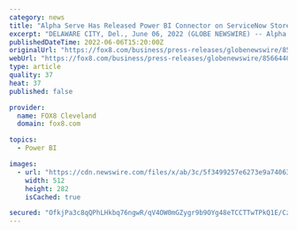 ```yaml
---
category: news
title: "Alpha Serve Has Released Power BI Connector on ServiceNow Store"
excerpt: "DELAWARE CITY, Del., June 06, 2022 (GLOBE NEWSWIRE) -- Alpha Serve has created the Power BI Connector to help organizations add their ServiceNow information as a data source to Power BI and be ..."
publishedDateTime: 2022-06-06T15:20:00Z
originalUrl: "https://fox8.com/business/press-releases/globenewswire/8566440/alpha-serve-has-released-power-bi-connector-on-servicenow-store/"
webUrl: "https://fox8.com/business/press-releases/globenewswire/8566440/alpha-serve-has-released-power-bi-connector-on-servicenow-store/"
type: article
quality: 37
heat: 37
published: false

provider:
  name: FOX8 Cleveland
  domain: fox8.com

topics:
  - Power BI

images:
  - url: "https://cdn.newswire.com/files/x/ab/3c/5f3499257e6273e9a74063384a28.jpg"
    width: 512
    height: 282
    isCached: true

secured: "OfkjPa3c8qQPhLHkbq76ngwR/qV4OW0mGZygr9b9OYg48eTCCTTwTPkQ1E/CzZMZoptfiMAV5u5v/PupT7sAMrn9R21I/QjjXgNvDzOGA6aTrKONtwvFwcUlrnwHmwhq48tfGaZSND8bSgi6r5S6mj7x4M+ZtpSOA9p5QFafJpe7xrW119BG5Cwte/WXZtdyG0fkDJJwNvsGich1TFfNYtYQIh/muNQr6c2TrHKeebvZVy1Gm8fna9DD4LiGAXEvMOum6Im1Yc3wmF0CFrp9C3nWCxotK/Ty2z82H9TKJ3cdsOWxWIrWXoZuj9LEjOt5cFlhIDUHlEWB/11R5YA51IOUWEBenLtaxrcadxl2WFQ=;3wXVJS6pOAK6jaikogau1g=="
---
```



